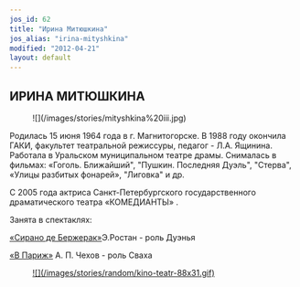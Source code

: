 ```yaml
---
jos_id: 62
title: "Ирина Митюшкина"
jos_alias: "irina-mityshkina"
modified: "2012-04-21"
layout: default
---
```


## ИРИНА МИТЮШКИНА

<figure>
![](/images/stories/mityshkina%20iii.jpg)
</figure>

Родилась 15 июня 1964 года в г. Магнитогорске. В 1988 году окончила ГАКИ, факультет театральной режиссуры, педагог - Л.А. Ящинина. Работала в Уральском муниципальном театре драмы. Снималась в фильмах: «Гоголь. Ближайший", "Пушкин. Последняя Дуэль", "Стерва", «Улицы разбитых фонарей», "Лиговка" и др.

С 2005 года актриса Санкт-Петербургского государственного драматического театра «КОМЕДИАНТЫ» .

Занята в спектаклях:

[«Сирано де Бержерак»](60-sirano-de-bergerak.html)Э.Ростан - роль Дуэнья

[«В Париж»](41-v-paris.html) А. П. Чехов - роль Сваха

<figure><a href="http://www.kino-teatr.ru/teatr/acter/w/ros/242217/bio/">
![](/images/stories/random/kino-teatr-88x31.gif)
</a></figure>

